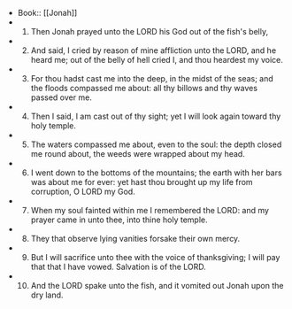 - Book:: [[Jonah]]
- 1. Then Jonah prayed unto the LORD his God out of the fish's belly,
- 2. And said, I cried by reason of mine affliction unto the LORD, and he heard me; out of the belly of hell cried I, and thou heardest my voice.
- 3. For thou hadst cast me into the deep, in the midst of the seas; and the floods compassed me about: all thy billows and thy waves passed over me.
- 4. Then I said, I am cast out of thy sight; yet I will look again toward thy holy temple.
- 5. The waters compassed me about, even to the soul: the depth closed me round about, the weeds were wrapped about my head.
- 6. I went down to the bottoms of the mountains; the earth with her bars was about me for ever: yet hast thou brought up my life from corruption, O LORD my God.
- 7. When my soul fainted within me I remembered the LORD: and my prayer came in unto thee, into thine holy temple.
- 8. They that observe lying vanities forsake their own mercy.
- 9. But I will sacrifice unto thee with the voice of thanksgiving; I will pay that that I have vowed. Salvation is of the LORD.
- 10. And the LORD spake unto the fish, and it vomited out Jonah upon the dry land.
